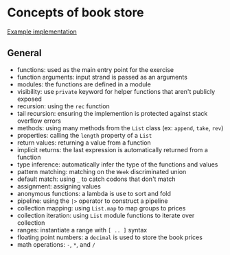 # Concepts of book store

[Example implementation](https://github.com/exercism/fsharp/blob/master/exercises/book-store/Example.fs)

## General

- functions: used as the main entry point for the exercise
- function arguments: input strand is passed as an arguments
- modules: the functions are defined in a module
- visibility: use `private` keyword for helper functions that aren't publicly exposed
- recursion: using the `rec` function
- tail recursion: ensuring the implemention is protected against stack overflow errors
- methods: using many methods from the `List` class (ex: `append`, `take`, `rev`)
- properties: calling the `length` property of a `List`
- return values: returning a value from a function
- implicit returns: the last expression is automatically returned from a function
- type inference: automatically infer the type of the functions and values
- pattern matching: matching on the `Week` discriminated union
- default match: using `_` to catch codons that don't match
- assignment: assigning values
- anonymous functions: a lambda is use to sort and fold
- pipeline: using the `|>` operator to construct a pipeline
- collection mapping: using `List.map` to map groups to prices
- collection iteration: using `List` module functions to iterate over collection
- ranges: instantiate a range with `[ .. ]` syntax
- floating point numbers: a `decimal` is used to store the book prices
- math operations: `-`, `*`, and `/`
